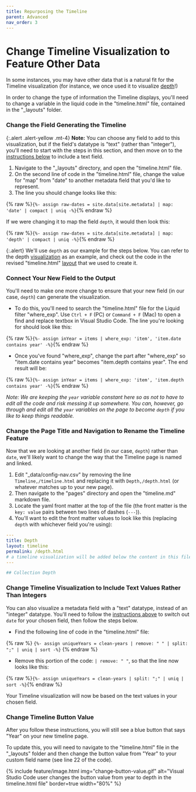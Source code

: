 ```yaml
---
title: Repurposing the Timeline
parent: Advanced
nav_order: 3
---
```


# Change Timeline Visualization to Feature Other Data

In some instances, you may have other data that is a natural fit for the Timeline visualization (for instance, we once used it to visualize [depth](https://www.lib.uidaho.edu/digital/watkins/depth.html)!)

In order to change the type of information the Timeline displays, you'll need to change a variable in the liquid code in the "timeline.html" file, contained in the "_layouts" folder. 

### Change the Field Generating the Timeline

{:.alert .alert-yellow .mt-4}
**Note:** You can choose any field to add to this visualization, but if the field's datatype is "text" (rather than "integer"), you'll need to start with the steps in this section, and then move on to the [instructions below](#change-timeline-visualization-to-include-text-values-rather-than-integers) to include a text field.

1. Navigate to the "_layouts" directory, and open the "timeline.html" file.
2. On the second line of code in the "timeline.html" file, change the value for "map" from "date" to another metadata field that you'd like to represent.
3. The line you should change looks like this: 

{% raw %}`{%- assign raw-dates = site.data[site.metadata] | map: 'date' | compact | uniq -%}`{% endraw %}

If we were changing it to map the field `depth`, it would then look this: 

{% raw %}`{%- assign raw-dates = site.data[site.metadata] | map: 'depth' | compact | uniq -%}`{% endraw %}

{:.alert}
We'll use `depth` as our example for the steps below. 
You can refer to the depth [visualization](https://www.lib.uidaho.edu/digital/watkins/depth.html) as an example, and check out the code in the revised "timeline.html" [layout](https://github.com/uidaholib/collectionbuilder-cdm-template/blob/watkins/_layouts/timeline.html) that we used to create it. 

### Connect Your New Field to the Output

You'll need to make one more change to ensure that your new field (in our case, `depth`) can generate the visualization. 

- To do this, you'll need to search the "timeline.html" file for the Liquid filter "where_exp". Use `Ctrl + F` (PC) or `Command + F` (Mac) to open a find and replace textbox in Visual Studio Code. The line you're looking for should look like this:

{% raw %}`{%- assign inYear = items | where_exp: 'item', 'item.date contains year' -%}`{% endraw %}

- Once you've found "where_exp", change the part after "where_exp" so "item.date contains year" becomes "item.depth contains year". The end result will be: 

{% raw %}`{%- assign inYear = items | where_exp: 'item', 'item.depth contains year' -%}`{% endraw %}

*Note: We are keeping the `year` variable constant here so as not to have to edit all the code and risk messing it up somewhere. You can, however, go through and edit all the `year` variables on the page to become `depth` if you like to keep things readable.*

### Change the Page Title and Navigation to Rename the Timeline Feature

Now that we are looking at another field (in our case, `depth`) rather than `date`, we'll likely want to change the way that the Timeline page is named and linked. 

1. Edit "_data/config-nav.csv" by removing the line `Timeline,/timeline.html` and replacing it with `Depth,/depth.html` (or whatever matches up to your new page). 
2. Then navigate to the "pages" directory and open the "timeline.md" markdown file.
3. Locate the yaml front matter at the top of the file (the front matter is the `key: value` pairs between two lines of dashes (`---`)).
4. You'll want to edit the front matter values to look like this (replacing `depth` with whichever field you're using): 

```yaml
---
title: Depth
layout: timeline
permalink: /depth.html
# a timeline visualization will be added below the content in this file
---

## Collection Depth
```

### Change Timeline Visualization to Include Text Values Rather Than Integers

You can also visualize a metadata field with a "text" datatype, instead of an "integer" datatype.
You'll need to follow the [instructions above](#change-the-field-generating-the-timeline) to switch out `date` for your chosen field, then follow the steps below.

- Find the following line of code in the "timeline.html" file:

{% raw %} `{%- assign uniqueYears = clean-years | remove: " " | split: ";" | uniq | sort -%}` {% endraw %}

- Remove this portion of the code: `| remove: " "`, so that the line now looks like this:

{% raw %}`{%- assign uniqueYears = clean-years | split: ";" | uniq | sort -%}`{% endraw %}

Your Timeline visualization will now be based on the text values in your chosen field.

### Change Timeline Button Value

After you follow these instructions, you will still see a blue button that says "Year" on your new timeline page. 

To update this, you will need to navigate to the "timeline.html" file in the "_layouts" folder and then change the button value from "Year" to your custom field name (see line 22 of the code).

{% include feature/image.html img="change-button-value.gif" alt="Visual Studio Code user changes the button value from year to depth in the timeline.html file" border=true width="80%" %}